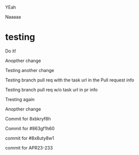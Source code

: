 YEah

Naaaaa

# testing
Do it!

Anopther change

Testing another change


Testing branch pull req with the task url in the Pull request info

Testing branch pull req w/o task url in pr info

Tresting again

Anopther change

Commit for 8xbkryf8h

Commit for #863gf1h60

commit for #8x8uty8w1

commit for APR23-233
